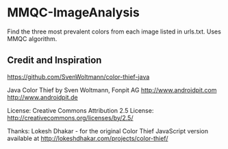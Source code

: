# MMQC-ImageAnalysis
Find the three most prevalent colors from each image listed in urls.txt. Uses MMQC algorithm.



Credit and Inspiration
-------
https://github.com/SvenWoltmann/color-thief-java


Java Color Thief
by Sven Woltmann, Fonpit AG
http://www.androidpit.com
http://www.androidpit.de


License:
Creative Commons Attribution 2.5 License:
http://creativecommons.org/licenses/by/2.5/


Thanks:
Lokesh Dhakar - for the original Color Thief JavaScript version
available at http://lokeshdhakar.com/projects/color-thief/

